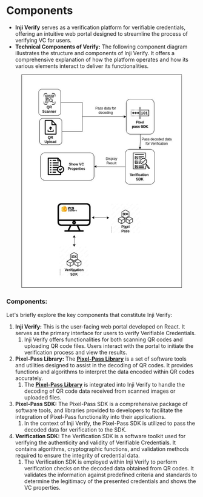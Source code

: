 # Components

* **Inji Verify** serves as a verification platform for verifiable credentials, offering an intuitive web portal designed to streamline the process of verifying VC for users.
* **Technical Components of Verify:** The following component diagram illustrates the structure and components of Inji Verify. It offers a comprehensive explanation of how the platform operates and how its various elements interact to deliver its functionalities.

<figure><img src="../../.gitbook/assets/Inji Verify Arch 2 (1).jpg" alt=""><figcaption></figcaption></figure>

### Components:

Let's briefly explore the key components that constitute Inji Verify:

1. **Inji Verify:** This is the user-facing web portal developed on React. It serves as the primary interface for users to verify Verifiable Credentials.&#x20;
   1. Inji Verify offers functionalities for both scanning QR codes and uploading QR code files. Users interact with the portal to initiate the verification process and view the results.
2. **Pixel-Pass Library:** The [**Pixel-Pass Library**](https://www.npmjs.com/package/@mosip/pixelpass/v/0.1.5) is a set of software tools and utilities designed to assist in the decoding of QR codes. It provides functions and algorithms to interpret the data encoded within QR codes accurately.&#x20;
   1. The [**Pixel-Pass Library**](https://www.npmjs.com/package/@mosip/pixelpass/v/0.1.5) is integrated into Inji Verify to handle the decoding of QR code data received from scanned images or uploaded files.
3. **Pixel-Pass SDK:** The Pixel-Pass SDK is a comprehensive package of software tools, and libraries provided to developers to facilitate the integration of Pixel-Pass functionality into their applications.&#x20;
   1. In the context of Inji Verify, the Pixel-Pass SDK is utilized to pass the decoded data for verification to the SDK.
4. **Verification SDK:** The Verification SDK is a software toolkit used for verifying the authenticity and validity of Verifiable Credentials. It contains algorithms, cryptographic functions, and validation methods required to ensure the integrity of credential data.
   1. The Verification SDK is employed within Inji Verify to perform verification checks on the decoded data obtained from QR codes. It validates the information against predefined criteria and standards to determine the legitimacy of the presented credentials and shows the VC properties.
